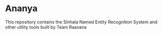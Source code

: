 # Ananya
This repository contains the Sinhala Named Entity Recognition System and other utility tools built by Team Raavana 
